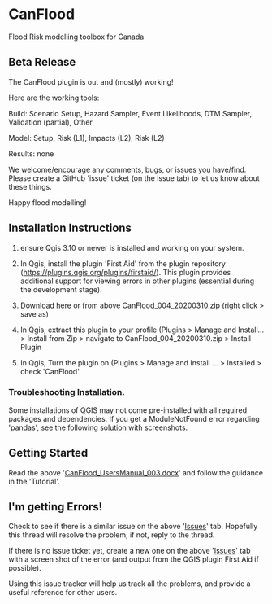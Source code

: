 # CanFlood
Flood Risk modelling toolbox for Canada

## Beta Release
The CanFlood plugin is out and (mostly) working!  

Here are the working tools:

Build: Scenario Setup, Hazard Sampler, Event Likelihoods, DTM Sampler, Validation (partial), Other

Model: Setup, Risk (L1), Impacts (L2), Risk (L2)

Results: none

We welcome/encourage any comments, bugs, or issues you have/find. Please create a GitHub 'issue' ticket (on the issue tab) to let us know about these things.

Happy flood modelling!

## Installation Instructions 

1) ensure Qgis 3.10 or newer is installed and working on your system. 

2) In Qgis, install the plugin 'First Aid' from the plugin repository (https://plugins.qgis.org/plugins/firstaid/). This plugin provides additional support for viewing errors in other plugins (essential during the development stage).

3) [Download here](https://github.com/IBIGroupCanWest/CanFlood/raw/dev/CanFlood_004_20200310.zip) or from above CanFlood_004_20200310.zip (right click > save as) 

4) In Qgis, extract this plugin to your profile (Plugins > Manage and Install... > Install from Zip > navigate to CanFlood_004_20200310.zip > Install Plugin

5) In Qgis, Turn the plugin on (Plugins > Manage and Install ... > Installed > check 'CanFlood'

### Troubleshooting Installation.

Some installations of QGIS may not come pre-installed with all required packages and dependencies. If you get a ModuleNotFound error regarding 'pandas', see the following [solution](https://github.com/IBIGroupCanWest/CanFlood/issues/6) with screenshots.

## Getting Started

Read the above '[CanFlood_UsersManual_003.docx](https://github.com/IBIGroupCanWest/CanFlood/raw/dev/CanFlood_UsersManual_003.docx)' and follow the guidance in the 'Tutorial'.


## I'm getting Errors!
Check to see if there is a similar issue on the above '[Issues](https://github.com/IBIGroupCanWest/CanFlood/issues)' tab.  Hopefully this thread will resolve the problem, if not, reply to the thread.

If there is no issue ticket yet, create a new one on the above '[Issues](https://github.com/IBIGroupCanWest/CanFlood/issues)' tab with a screen shot of the error (and output from the QGIS plugin First Aid if possible). 

Using this issue tracker will help us track all the problems, and provide a useful reference for other users.


